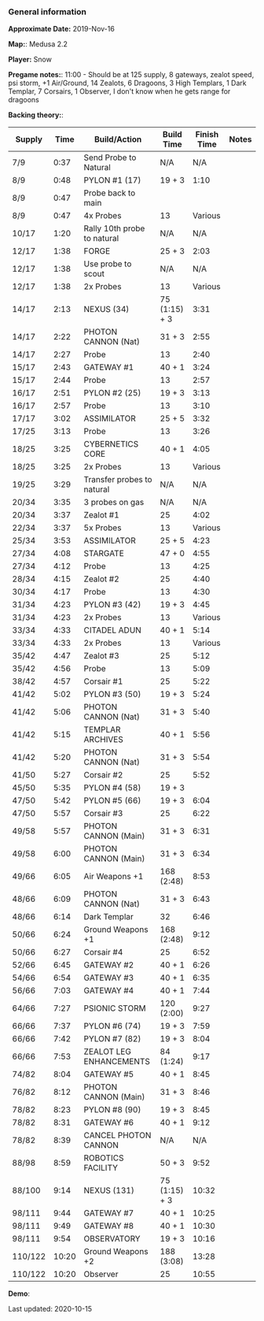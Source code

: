 ### General information

**Approximate Date:** 2019-Nov-16

**Map:**: Medusa 2.2

**Player:** Snow

**Pregame notes:**: 11:00 - Should be at 125 supply, 8 gateways, zealot speed, psi storm, +1 Air/Ground, 14 Zealots, 6 Dragoons, 3 High Templars, 1 Dark Templar, 7 Corsairs, 1 Observer, I don't know when he gets range for dragoons

**Backing theory:**: 

 Supply | Time | Build/Action | Build Time | Finish Time | Notes
 -------|------|-------|------------|-------------|------ 
|7/9|0:37|Send Probe to Natural|N/A|N/A
|8/9|0:48|PYLON #1 (17)|19 + 3|1:10
|8/9|0:47|Probe back to main||
|8/9|0:47|4x Probes|13|Various
|10/17|1:20|Rally 10th probe to natural|N/A|N/A
|12/17|1:38|FORGE|25 + 3|2:03
|12/17|1:38|Use probe to scout|N/A|N/A
|12/17|1:38|2x Probes|13|Various
|14/17|2:13|NEXUS (34)|75 (1:15) + 3|3:31
|14/17|2:22|PHOTON CANNON (Nat)|31 + 3|2:55
|14/17|2:27|Probe|13|2:40
|15/17|2:43|GATEWAY #1|40 + 1|3:24
|15/17|2:44|Probe|13|2:57
|16/17|2:51|PYLON #2 (25)|19 + 3|3:13
|16/17|2:57|Probe|13|3:10
|17/17|3:02|ASSIMILATOR|25 + 5|3:32
|17/25|3:13|Probe|13|3:26
|18/25|3:25|CYBERNETICS CORE|40 + 1|4:05
|18/25|3:25|2x Probes|13|Various
|19/25|3:29|Transfer probes to natural|N/A|N/A
|20/34|3:35|3 probes on gas|N/A|N/A
|20/34|3:37|Zealot #1|25|4:02
|22/34|3:37|5x Probes|13|Various
|25/34|3:53|ASSIMILATOR|25 + 5|4:23
|27/34|4:08|STARGATE|47 + 0|4:55
|27/34|4:12|Probe|13|4:25
|28/34|4:15|Zealot #2|25|4:40
|30/34|4:17|Probe|13|4:30
|31/34|4:23|PYLON #3 (42)|19 + 3|4:45
|31/34|4:23|2x Probes|13|Various
|33/34|4:33|CITADEL ADUN|40 + 1|5:14
|33/34|4:33|2x Probes|13|Various
|35/42|4:47|Zealot #3|25|5:12
|35/42|4:56|Probe|13|5:09
|38/42|4:57|Corsair #1|25|5:22
|41/42|5:02|PYLON #3 (50)|19 + 3|5:24
|41/42|5:06|PHOTON CANNON (Nat)|31 + 3|5:40
|41/42|5:15|TEMPLAR ARCHIVES|40 + 1|5:56
|41/42|5:20|PHOTON CANNON (Nat)|31 + 3|5:54
|41/50|5:27|Corsair #2|25|5:52
|45/50|5:35|PYLON #4 (58)|19 + 3|
|47/50|5:42|PYLON #5 (66)|19 + 3|6:04
|47/50|5:57|Corsair #3|25|6:22
|49/58|5:57|PHOTON CANNON (Main)|31 + 3|6:31
|49/58|6:00|PHOTON CANNON (Main)|31 + 3|6:34
|49/66|6:05|Air Weapons +1|168 (2:48)|8:53
|48/66|6:09|PHOTON CANNON (Nat)|31 + 3|6:43
|48/66|6:14|Dark Templar|32|6:46
|50/66|6:24|Ground Weapons +1|168 (2:48)|9:12
|50/66|6:27|Corsair #4|25|6:52
|52/66|6:45|GATEWAY #2|40 + 1|6:26
|54/66|6:54|GATEWAY #3|40 + 1|6:35
|56/66|7:03|GATEWAY #4|40 + 1|7:44
|64/66|7:27|PSIONIC STORM|120 (2:00)|9:27
|66/66|7:37|PYLON #6 (74)|19 + 3|7:59
|66/66|7:42|PYLON #7 (82)|19 + 3|8:04
|66/66|7:53|ZEALOT LEG ENHANCEMENTS|84 (1:24)|9:17
|74/82|8:04|GATEWAY #5|40 + 1|8:45
|76/82|8:12|PHOTON CANNON (Main)|31 + 3|8:46
|78/82|8:23|PYLON #8 (90)|19 + 3|8:45
|78/82|8:31|GATEWAY #6|40 + 1|9:12
|78/82|8:39|CANCEL PHOTON CANNON|N/A|N/A
|88/98|8:59|ROBOTICS FACILITY|50 + 3|9:52
|88/100|9:14|NEXUS (131)|75 (1:15) + 3|10:32
|98/111|9:44|GATEWAY #7|40 + 1|10:25
|98/111|9:49|GATEWAY #8|40 + 1|10:30
|98/111|9:54|OBSERVATORY|19 + 3|10:16
|110/122|10:20|Ground Weapons +2|188 (3:08)|13:28
|110/122|10:20|Observer|25|10:55


**Demo**: 

Last updated: 2020-10-15